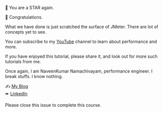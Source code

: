 🌟 You are a STAR again.

🎉 Congratulations.

What we have done is just scratched the surface of JMeter. There are lot of concepts yet to see.

You can subscribe to my [YouTube](https://qain.si/youtube) channel to learn about performance and more.

If you have enjoyed this tutorial, please share it, and look out for more such tutorials from me.

Once again, I am NaveenKumar Namachivayam, performance engineer. I break stuffs. I know nothing.

✍ [My Blog](https://qain.si)  
⏩ [LinkedIn](https://www.linkedin.com/in/naveenkumarn/)  

Please close this issue to complete this course.